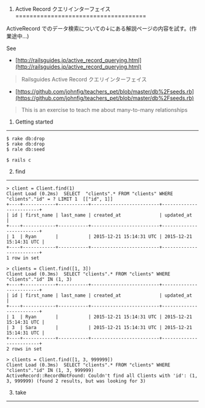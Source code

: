 
1. Active Record クエリインターフェイス
=====================================

ActiveRecord でのデータ検索についての↓にある解説ページの内容を試す。(作業途中...)  


See
- [http://railsguides.jp/active_record_querying.html](http://railsguides.jp/active_record_querying.html)  
> Railsguides Active Record クエリインターフェイス

- [https://github.com/johnfig/teachers_pet/blob/master/db%2Fseeds.rb](https://github.com/johnfig/teachers_pet/blob/master/db%2Fseeds.rb)  
> This is an exercise to teach me about many-to-many relationships

1. Getting started
------------------

    $ rake db:drop
    $ rake db:drop
    $ rale db:seed

    $ rails c

2. find
-----
    > client = Client.find(1)
    Client Load (0.2ms)  SELECT  "clients".* FROM "clients" WHERE "clients"."id" = ? LIMIT 1  [["id", 1]]
    +----+------------+-----------+-------------------------+-------------------------+
    | id | first_name | last_name | created_at              | updated_at              |
    +----+------------+-----------+-------------------------+-------------------------+
    | 1  | Ryan       |           | 2015-12-21 15:14:31 UTC | 2015-12-21 15:14:31 UTC |
    +----+------------+-----------+-------------------------+-------------------------+
    1 row in set

    > clients = Client.find([1, 3])
    Client Load (0.3ms)  SELECT "clients".* FROM "clients" WHERE "clients"."id" IN (1, 3)
    +----+------------+-----------+-------------------------+-------------------------+
    | id | first_name | last_name | created_at              | updated_at              |
    +----+------------+-----------+-------------------------+-------------------------+
    | 1  | Ryan       |           | 2015-12-21 15:14:31 UTC | 2015-12-21 15:14:31 UTC |
    | 3  | Sara       |           | 2015-12-21 15:14:31 UTC | 2015-12-21 15:14:31 UTC |
    +----+------------+-----------+-------------------------+-------------------------+
    2 rows in set

    > clients = Client.find([1, 3, 999999])
    Client Load (0.3ms)  SELECT "clients".* FROM "clients" WHERE "clients"."id" IN (1, 3, 999999)
    ActiveRecord::RecordNotFound: Couldn't find all Clients with 'id': (1, 3, 999999) (found 2 results, but was looking for 3)

3. take
-----
